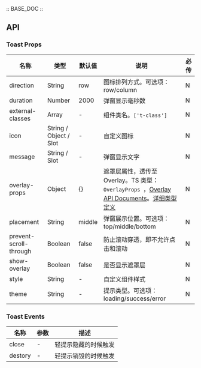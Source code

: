 :: BASE_DOC ::

## API
### Toast Props

名称 | 类型 | 默认值 | 说明 | 必传
-- | -- | -- | -- | --
direction | String | row | 图标排列方式。可选项：row/column | N
duration | Number | 2000 | 弹窗显示毫秒数 | N
external-classes | Array | - | 组件类名。`['t-class']` | N
icon | String / Object / Slot | - | 自定义图标 | N
message | String / Slot | - | 弹窗显示文字 | N
overlay-props | Object | {} | 遮罩层属性，透传至 Overlay。TS 类型：`OverlayProps `，[Overlay API Documents](./overlay?tab=api)。[详细类型定义](https://github.com/Tencent/tdesign-miniprogram/tree/develop/src/toast/type.ts) | N
placement | String | middle | 弹窗展示位置。可选项： top/middle/bottom | N
prevent-scroll-through | Boolean | false | 防止滚动穿透，即不允许点击和滚动 | N
show-overlay | Boolean | false | 是否显示遮罩层 | N
style | String | - | 自定义组件样式 | N
theme | String | - | 提示类型。可选项：loading/success/error | N

### Toast Events

名称 | 参数 | 描述
-- | -- | --
close | \- | 轻提示隐藏的时候触发
destory | \- | 轻提示销毁的时候触发
